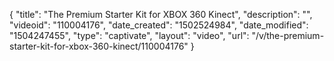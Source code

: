 {
    "title": "The Premium Starter Kit for XBOX 360 Kinect",
    "description": "",
    "videoid": "110004176",
    "date_created": "1502524984",
    "date_modified": "1504247455",
    "type": "captivate",
    "layout": "video",
    "url": "\/v\/the-premium-starter-kit-for-xbox-360-kinect\/110004176"
}